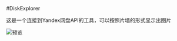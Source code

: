 #DiskExplorer

这是一个连接到Yandex网盘API的工具，可以按照片墙的形式显示出图片

![预览](http://onmdsye1w.bkt.clouddn.com/preview.png)
